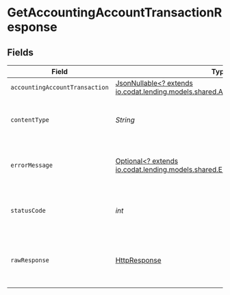 # GetAccountingAccountTransactionResponse


## Fields

| Field                                                                                                                                      | Type                                                                                                                                       | Required                                                                                                                                   | Description                                                                                                                                |
| ------------------------------------------------------------------------------------------------------------------------------------------ | ------------------------------------------------------------------------------------------------------------------------------------------ | ------------------------------------------------------------------------------------------------------------------------------------------ | ------------------------------------------------------------------------------------------------------------------------------------------ |
| `accountingAccountTransaction`                                                                                                             | [JsonNullable<? extends io.codat.lending.models.shared.AccountingAccountTransaction>](../../models/shared/AccountingAccountTransaction.md) | :heavy_minus_sign:                                                                                                                         | Success                                                                                                                                    |
| `contentType`                                                                                                                              | *String*                                                                                                                                   | :heavy_check_mark:                                                                                                                         | HTTP response content type for this operation                                                                                              |
| `errorMessage`                                                                                                                             | [Optional<? extends io.codat.lending.models.shared.ErrorMessage>](../../models/shared/ErrorMessage.md)                                     | :heavy_minus_sign:                                                                                                                         | Your API request was not properly authorized.                                                                                              |
| `statusCode`                                                                                                                               | *int*                                                                                                                                      | :heavy_check_mark:                                                                                                                         | HTTP response status code for this operation                                                                                               |
| `rawResponse`                                                                                                                              | [HttpResponse<InputStream>](https://docs.oracle.com/en/java/javase/11/docs/api/java.net.http/java/net/http/HttpResponse.html)              | :heavy_check_mark:                                                                                                                         | Raw HTTP response; suitable for custom response parsing                                                                                    |
